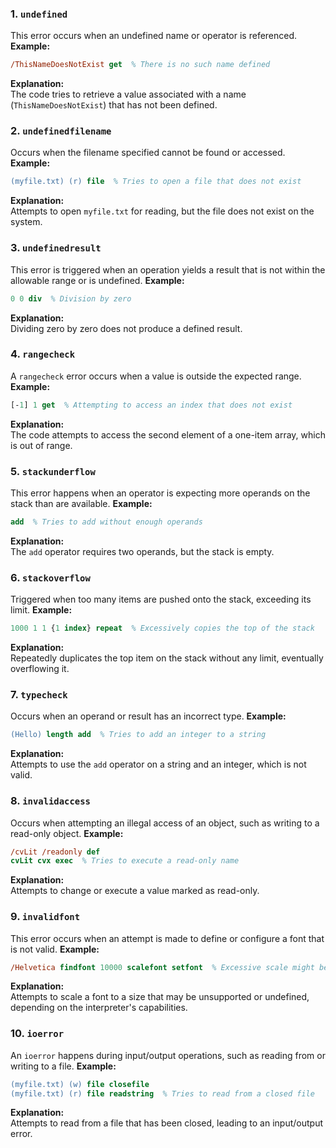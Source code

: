 ### 1. **`undefined`**
This error occurs when an undefined name or operator is referenced.
**Example:**
```postscript
/ThisNameDoesNotExist get  % There is no such name defined
```
**Explanation:**  
The code tries to retrieve a value associated with a name (`ThisNameDoesNotExist`) that has not been defined.

### 2. **`undefinedfilename`**
Occurs when the filename specified cannot be found or accessed.
**Example:**
```postscript
(myfile.txt) (r) file  % Tries to open a file that does not exist
```
**Explanation:**  
Attempts to open `myfile.txt` for reading, but the file does not exist on the system.

### 3. **`undefinedresult`**
This error is triggered when an operation yields a result that is not within the allowable range or is undefined.
**Example:**
```postscript
0 0 div  % Division by zero
```
**Explanation:**  
Dividing zero by zero does not produce a defined result.

### 4. **`rangecheck`**
A `rangecheck` error occurs when a value is outside the expected range.
**Example:**
```postscript
[-1] 1 get  % Attempting to access an index that does not exist
```
**Explanation:**  
The code attempts to access the second element of a one-item array, which is out of range.

### 5. **`stackunderflow`**
This error happens when an operator is expecting more operands on the stack than are available.
**Example:**
```postscript
add  % Tries to add without enough operands
```
**Explanation:**  
The `add` operator requires two operands, but the stack is empty.

### 6. **`stackoverflow`**
Triggered when too many items are pushed onto the stack, exceeding its limit.
**Example:**
```postscript
1000 1 1 {1 index} repeat  % Excessively copies the top of the stack
```
**Explanation:**  
Repeatedly duplicates the top item on the stack without any limit, eventually overflowing it.

### 7. **`typecheck`**
Occurs when an operand or result has an incorrect type.
**Example:**
```postscript
(Hello) length add  % Tries to add an integer to a string
```
**Explanation:**  
Attempts to use the `add` operator on a string and an integer, which is not valid.

### 8. **`invalidaccess`**
Occurs when attempting an illegal access of an object, such as writing to a read-only object.
**Example:**
```postscript
/cvLit /readonly def
cvLit cvx exec  % Tries to execute a read-only name
```
**Explanation:**  
Attempts to change or execute a value marked as read-only.

### 9. **`invalidfont`**
This error occurs when an attempt is made to define or configure a font that is not valid.
**Example:**
```postscript
/Helvetica findfont 10000 scalefont setfont  % Excessive scale might be unsupported
```
**Explanation:**  
Attempts to scale a font to a size that may be unsupported or undefined, depending on the interpreter's capabilities.

### 10. **`ioerror`**
An `ioerror` happens during input/output operations, such as reading from or writing to a file.
**Example:**
```postscript
(myfile.txt) (w) file closefile
(myfile.txt) (r) file readstring  % Tries to read from a closed file
```
**Explanation:**  
Attempts to read from a file that has been closed, leading to an input/output error.

